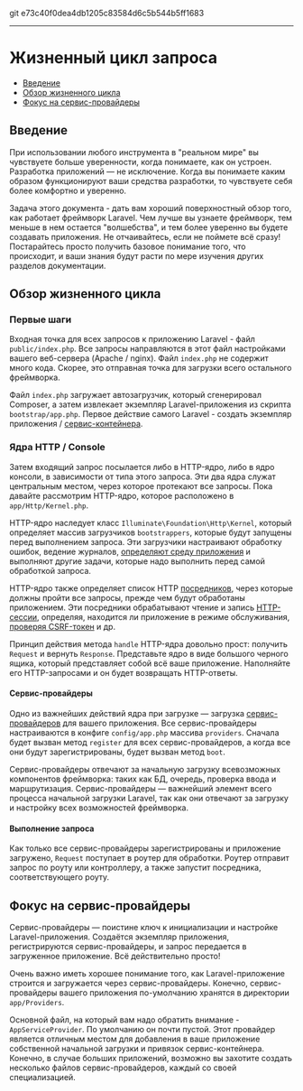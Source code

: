 git e73c40f0dea4db1205c83584d6c5b544b5ff1683

---

# Жизненный цикл запроса

- [Введение](#introduction)
- [Обзор жизненного цикла](#lifecycle-overview)
- [Фокус на сервис-провайдеры](#focus-on-service-providers)

<a name="introduction"></a>
## Введение

При использовании любого инструмента в "реальном мире" вы чувствуете больше уверенности, когда понимаете, как он устроен. Разработка приложений — не исключение. Когда вы понимаете каким образом функционируют ваши средства разработки, то чувствуете себя более комфортно и уверенно.

Задача этого документа - дать вам хороший поверхностный обзор того, как работает фреймворк Laravel. Чем лучше вы узнаете фреймворк, тем меньше в нем остается "волшебства", и тем более уверенно вы будете создавать приложения. Не отчаивайтесь, если не поймете всё сразу! Постарайтесь просто получить базовое понимание того, что происходит, и ваши знания будут расти по мере изучения других разделов документации.

<a name="lifecycle-overview"></a>
## Обзор жизненного цикла

### Первые шаги

Входная точка для всех запросов к приложению Laravel - файл `public/index.php`. Все запросы направляются в этот файл настройками вашего веб-сервера (Apache / nginx). Файл `index.php` не содержит много кода. Скорее, это отправная точка для загрузки всего остального фреймворка.

Файл `index.php` загружает автозагрузчик, который сгенерировал Composer, а затем извлекает экземпляр Laravel-приложения из скрипта `bootstrap/app.php`. Первое действие самого Laravel -  создать экземпляр приложения / [сервис-контейнера](/docs/{{version}}/container).

### Ядра HTTP / Console

Затем входящий запрос посылается либо в HTTP-ядро, либо в ядро консоли, в зависимости от типа этого запроса. Эти два ядра служат центральным местом, через которое протекают все запросы. Пока давайте рассмотрим HTTP-ядро, которое расположено в `app/Http/Kernel.php`.

HTTP-ядро наследует класс `Illuminate\Foundation\Http\Kernel`, который определяет массив загрузчиков `bootstrappers`, которые будут запущены перед выполнением запроса. Эти загрузчики настраивают обработку ошибок, ведение журналов, [определяют среду приложения](/docs/{{version}}/configuration#environment-configuration) и выполняют другие задачи, которые надо выполнить перед самой обработкой запроса.

HTTP-ядро также определяет список HTTP [посредников](/docs/{{version}}/middleware), через которые должны пройти все запросы, прежде чем будут обработаны приложением. Эти посредники обрабатывают чтение и запись [HTTP-сессии](/docs/{{version}}/session), определяя, находится ли приложение в режиме обслуживания, [проверяя CSRF-токен](/docs/{{version}}/csrf) и др.

Принцип действия метода `handle` HTTP-ядра довольно прост: получить `Request` и вернуть `Response`. Представьте ядро в виде большого черного ящика, который представляет собой всё ваше приложение. Наполняйте его HTTP-запросами и он будет возвращать HTTP-ответы.

#### Сервис-провайдеры

Одно из важнейших действий ядра при загрузке — загрузка [сервис-провайдеров](/docs/{{version}}/providers) для вашего приложения. Все сервис-провайдеры настраиваются в конфиге `config/app.php` массива `providers`. Сначала будет вызван метод `register` для всех сервис-провайдеров, а когда все они будут зарегистрированы, будет вызван метод `boot`.

Сервис-провайдеры отвечают за начальную загрузку всевозможных компонентов фреймворка: таких как БД, очередь, проверка ввода и маршрутизация. Сервис-провайдеры — важнейший элемент всего процесса начальной загрузки Laravel, так как они отвечают за загрузку и настройку всех возможностей фреймворка.

#### Выполнение запроса

Как только все сервис-провайдеры зарегистрированы и приложение загружено, `Request` поступает в роутер для обработки. Роутер отправит запрос по роуту или контроллеру, а также запустит посредника, соответствующего роуту.

<a name="focus-on-service-providers"></a>
## Фокус на сервис-провайдеры

Сервис-провайдеры — поистине ключ к инициализации и настройке Laravel-приложения. Создаётся экземпляр приложения, регистрируются сервис-провайдеры, и запрос передается в загруженное приложение. Всё действительно просто!

Очень важно иметь хорошее понимание того, как Laravel-приложение строится и загружается через сервис-провайдеры. Конечно, сервис-провайдеры вашего приложения по-умолчанию хранятся в директории `app/Providers`.

Основной файл, на который вам надо обратить внимание - `AppServiceProvider`. По умолчанию он почти пустой. Этот провайдер является отличным местом для добавления в ваше приложение собственной начальной загрузки и привязок сервис-контейнера. Конечно, в случае больших приложений, возможно вы захотите создать несколько файлов сервис-провайдеров, каждый со своей специализацией.
